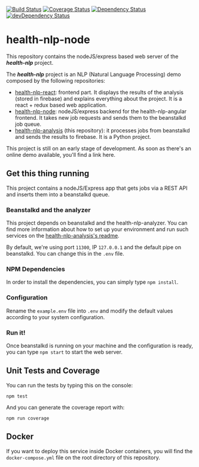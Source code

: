 [![Build Status][travis-badge]][travis-badge-url]
[![Coverage Status][coveralls-badge]][coveralls-badge-url]
[![Dependency Status][david-badge]][david-badge-url]
[![devDependency Status][david-dev-badge]][david-dev-badge-url]

[travis-badge]: https://travis-ci.org/fjrd84/health-nlp-node.svg?branch=master
[travis-badge-url]: https://travis-ci.org/fjrd84/health-nlp-node
[coveralls-badge]: https://coveralls.io/repos/github/fjrd84/health-nlp-node/badge.svg?branch=master
[coveralls-badge-url]: https://coveralls.io/github/fjrd84/health-nlp-node?branch=master
[david-badge]: https://david-dm.org/fjrd84/health-nlp-node.svg
[david-badge-url]: https://david-dm.org/fjrd84/health-nlp-node
[david-dev-badge]: https://david-dm.org/fjrd84/health-nlp-node/dev-status.svg
[david-dev-badge-url]: https://david-dm.org/fjrd84/health-nlp-node?type=dev

# health-nlp-node

This repository contains the nodeJS/express based web server of the ***health-nlp*** project.

The ***health-nlp*** project is an NLP (Natural Language Processing) demo composed by the following repositories:

- [health-nlp-react](https://github.com/fjrd84/health-nlp-react): frontend part. It displays the results of the analysis (stored in firebase) and explains everything about the project. It is a react + redux based web application.
- [health-nlp-node](https://github.com/fjrd84/health-nlp-node): nodeJS/express backend for the health-nlp-angular frontend. It takes new job requests and sends them to the beanstalkd job queue.
- [health-nlp-analysis](https://github.com/fjrd84/health-nlp-analysis) (this repository): it processes jobs from beanstalkd and sends the results to firebase. It is a Python project.

This project is still on an early stage of development. As soon as there's an online demo available, you'll find a link here.


## Get this thing running

This project contains a nodeJS/Express app that gets jobs via a REST API and inserts them into a beanstalkd queue.

### Beanstalkd and the analyzer

This project depends on beanstalkd and the health-nlp-analyzer. You can find more information about how to set up your environment and run such services on the [health-nlp-analysis's readme](https://github.com/fjrd84/health-nlp-analysis).

By default, we're using port `11300`, IP `127.0.0.1` and the default pipe on beanstalkd. You can change this in the `.env` file.

### NPM Dependencies

In order to install the dependencies, you can simply type `npm install`.

### Configuration

Rename the `example.env` file into `.env` and modify the default values according to your system configuration.

### Run it!

Once beanstalkd is running on your machine and the configuration is ready, you can type `npm start` to start the web server.

## Unit Tests and Coverage

You can run the tests by typing this on the console:

`npm test`

And you can generate the coverage report with:

`npm run coverage`

## Docker

If you want to deploy this service inside Docker containers, you will find the `docker-compose.yml` file on the root directory of this repository.

